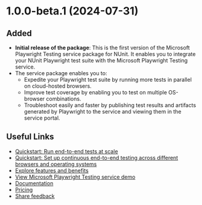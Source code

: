 # 1.0.0-beta.1 (2024-07-31)

## Added

- **Initial release of the package**: This is the first version of the Microsoft Playwright Testing service package for NUnit. It enables you to integrate your NUnit Playwright test suite with the Microsoft Playwright Testing service.
- The service package enables you to:
    - Expedite your Playwright test suite by running more tests in parallel on cloud-hosted browsers.
    - Improve test coverage by enabling you to test on multiple OS-browser combinations.
    - Troubleshoot easily and faster by publishing test results and artifacts generated by Playwright to the service and viewing them in the service portal.

## Useful Links
- [Quickstart: Run end-to-end tests at scale](https://aka.ms/mpt/quickstart)
- [Quickstart: Set up continuous end-to-end testing across different browsers and operating systems](https://aka.ms/mpt/ci)
- [Explore features and benefits](https://aka.ms/mpt/about)
- [View Microsoft Playwright Testing service demo](https://youtu.be/GenC1jAeTZE)
- [Documentation](https://aka.ms/mpt/docs)
- [Pricing](https://aka.ms/mpt/pricing)
- [Share feedback](https://aka.ms/mpt/feedback)
